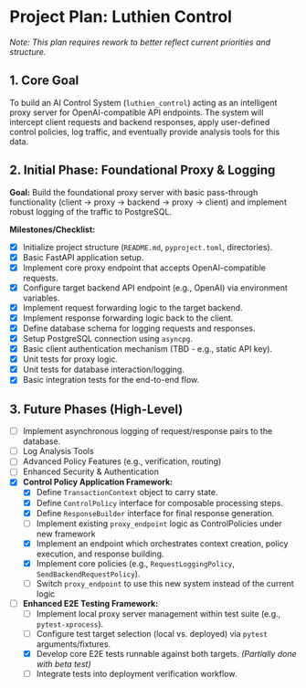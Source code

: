 # Project Plan: Luthien Control

*Note: This plan requires rework to better reflect current priorities and structure.*

## 1. Core Goal

To build an AI Control System (`luthien_control`) acting as an intelligent proxy server for OpenAI-compatible API endpoints. The system will intercept client requests and backend responses, apply user-defined control policies, log traffic, and eventually provide analysis tools for this data.

## 2. Initial Phase: Foundational Proxy & Logging

**Goal:** Build the foundational proxy server with basic pass-through functionality (client -> proxy -> backend -> proxy -> client) and implement robust logging of the traffic to PostgreSQL.

**Milestones/Checklist:**

- [X] Initialize project structure (`README.md`, `pyproject.toml`, directories).
- [X] Basic FastAPI application setup.
- [X] Implement core proxy endpoint that accepts OpenAI-compatible requests.
- [X] Configure target backend API endpoint (e.g., OpenAI) via environment variables.
- [X] Implement request forwarding logic to the target backend.
- [X] Implement response forwarding logic back to the client.
- [X] Define database schema for logging requests and responses.
- [X] Setup PostgreSQL connection using `asyncpg`.
- [X] Basic client authentication mechanism (TBD - e.g., static API key).
- [X] Unit tests for proxy logic.
- [X] Unit tests for database interaction/logging.
- [X] Basic integration tests for the end-to-end flow.

## 3. Future Phases (High-Level)

- [ ] Implement asynchronous logging of request/response pairs to the database.
- [ ] Log Analysis Tools
- [ ] Advanced Policy Features (e.g., verification, routing)
- [ ] Enhanced Security & Authentication
- [X] **Control Policy Application Framework:**
  - [X] Define `TransactionContext` object to carry state.
  - [X] Define `ControlPolicy` interface for composable processing steps.
  - [X] Define `ResponseBuilder` interface for final response generation.
  - [ ] Implement existing `proxy_endpoint` logic as ControlPolicies under new framework
  - [X] Implement an endpoint which orchestrates context creation, policy execution, and response building.
  - [X] Implement core policies (e.g., `RequestLoggingPolicy`, `SendBackendRequestPolicy`).
  - [ ] Switch `proxy_endpoint` to use this new system instead of the current logic
- [ ] **Enhanced E2E Testing Framework:**
  - [ ] Implement local proxy server management within test suite (e.g., `pytest-xprocess`).
  - [ ] Configure test target selection (local vs. deployed) via `pytest` arguments/fixtures.
  - [X] Develop core E2E tests runnable against both targets. *(Partially done with beta test)*
  - [ ] Integrate tests into deployment verification workflow.
